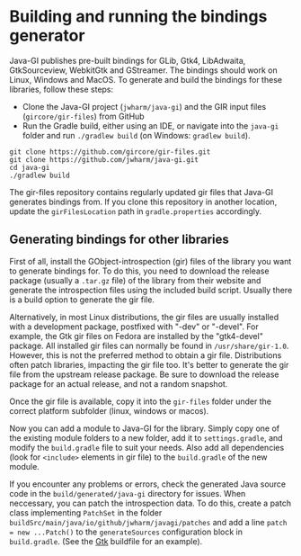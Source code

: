 # Building and running the bindings generator

Java-GI publishes pre-built bindings for GLib, Gtk4, LibAdwaita, GtkSourceview, WebkitGtk and GStreamer. The bindings should work on Linux, Windows and MacOS. To generate and build the bindings for these libraries, follow these steps:

- Clone the Java-GI project (`jwharm/java-gi`) and the GIR input files (`gircore/gir-files`) from GitHub
- Run the Gradle build, either using an IDE, or navigate into the `java-gi` folder and run `./gradlew build` (on Windows: `gradlew build`).

```shell
git clone https://github.com/gircore/gir-files.git
git clone https://github.com/jwharm/java-gi.git
cd java-gi
./gradlew build
```

The gir-files repository contains regularly updated gir files that Java-GI generates bindings from. If you clone this repository in another location, update the `girFilesLocation` path in `gradle.properties` accordingly.

## Generating bindings for other libraries

First of all, install the GObject-introspection (gir) files of the library you want to generate bindings for. To do this, you need to download the release package (usually a `.tar.gz` file) of the library from their website and generate the introspection files using the included build script. Usually there is a build option to generate the gir file.

Alternatively, in most Linux distributions, the gir files are usually installed with a development package, postfixed with "-dev" or "-devel". For example, the Gtk gir files on Fedora are installed by the "gtk4-devel" package. All installed gir files can normally be found in `/usr/share/gir-1.0`. However, this is not the preferred method to obtain a gir file. Distributions often patch libraries, impacting the gir file too. It's better to generate the gir file from the upstream release package. Be sure to download the release package for an actual release, and not a random snapshot.

Once the gir file is available, copy it into the `gir-files` folder under the correct platform subfolder (linux, windows or macos).

Now you can add a module to Java-GI for the library. Simply copy one of the existing module folders to a new folder, add it to `settings.gradle`, and modify the `build.gradle` file to suit your needs. Also add all dependencies (look for `<include>` elements in gir file) to the `build.gradle` of the new module.

If you encounter any problems or errors, check the generated Java source code in the `build/generated/java-gi` directory for issues. When neccessary, you can patch the introspection data. To do this, create a patch class implementing `PatchSet` in the folder `buildSrc/main/java/io/github/jwharm/javagi/patches` and add a line `patch = new ...Patch()` to the `generateSources` configuration block in `build.gradle`. (See the [Gtk](https://github.com/jwharm/java-gi/blob/main/modules/gtk/build.gradle) buildfile for an example).
